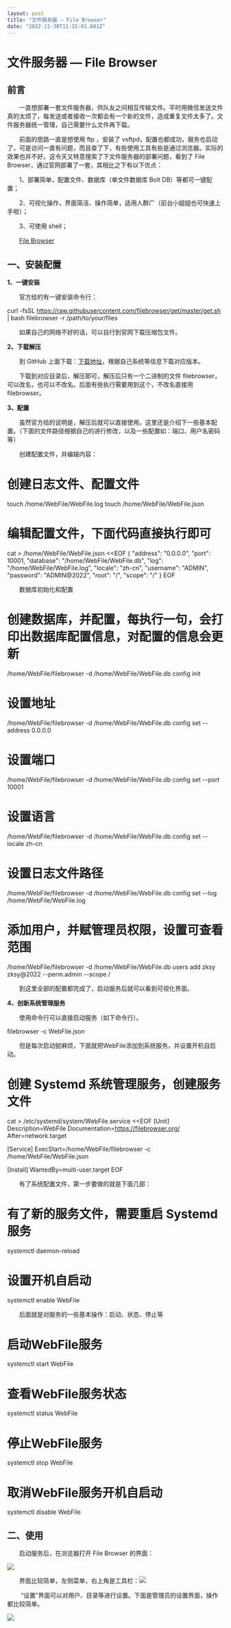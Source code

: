 ```yaml
---
layout: post
title: "文件服务器 — File Browser"
date: "2022-11-30T11:15:01.881Z"
---
```

文件服务器 — File Browser
====================

前言
--

　　一直想部署一套文件服务器，供队友之间相互传输文件。平时用微信发送文件真的太烦了，每发送或者接收一次都会有一个新的文件，造成重复文件太多了。文件服务器统一管理，自己需要什么文件再下载。

　　前面的思路一直是想使用 ftp ，安装了 vsftpd，配置也都成功，服务也启动了，可是访问一直有问题，而且查了下，有些使用工具有些是通过浏览器。实际的效果也并不好。这令天又特意搜索了下文件服务器的部署问题，看到了 File Browser，通过官网部署了一套，其相比之下有以下优点：

　　1、部署简单，配置文件、数据库（单文件数据库 Bolt DB）等都可一键配置；

　　2、可视化操作，界面简洁、操作简单，适用人群广（前台小姐姐也可快速上手啦）；

　　3、可使用 shell；

　　[File Browser](https://filebrowser.org/)

一、安装配置
------

**1、一键安装**

　　官方给的有一键安装命令行：

curl -fsSL https://raw.githubusercontent.com/filebrowser/get/master/get.sh | bash filebrowser -r /path/to/your/files

　　如果自己的网络不好的话，可以自行到官网下载压缩包文件。

**2、下载解压**

　　到 GitHub 上面下载：[下载地址](https://github.com/filebrowser/filebrowser/releases)，根据自己系统等信息下载对应版本。

　　下载到对应目录后，解压即可，解压后只有一个二进制的文件 filebrowser，可以改名，也可以不改名。后面有些执行需要用到这个，不改名直接用 filebrowser。

**3、配置**

　　虽然官方给的说明是，解压后就可以直接使用。这里还是介绍下一些基本配置。（下面的文件路径根据自己的进行修改，以及一些配置如：端口、用户名密码等）

　　创建配置文件，并编辑内容：

# 创建日志文件、配置文件
touch /home/WebFile/WebFile.log
touch /home/WebFile/WebFile.json
# 编辑配置文件，下面代码直接执行即可
cat > /home/WebFile/WebFile.json <<EOF
{
"address": "0.0.0.0",
"port": 10001,
"database": "/home/WebFile/WebFile.db",
"log": "/home/WebFile/WebFile.log",
"locale": "zh-cn",
"username": "ADMIN",
"password": "ADMIN@2022",
"root": "/",
"scope": "/"
}
EOF

　　数据库初始化和配置

# 创建数据库，并配置，每执行一句，会打印出数据库配置信息，对配置的信息会更新
/home/WebFile/filebrowser -d /home/WebFile/WebFile.db config init
# 设置地址
/home/WebFile/filebrowser -d /home/WebFile/WebFile.db config set --address 0.0.0.0
# 设置端口
/home/WebFile/filebrowser -d /home/WebFile/WebFile.db config set --port 10001
# 设置语言
/home/WebFile/filebrowser -d /home/WebFile/WebFile.db config set --locale zh-cn
# 设置日志文件路径
/home/WebFile/filebrowser -d /home/WebFile/WebFile.db config set --log /home/WebFile/WebFile.log
# 添加用户，并赋管理员权限，设置可查看范围
/home/WebFile/filebrowser -d /home/WebFile/WebFile.db users add zksy zksy@2022 --perm.admin --scope /

　　到这里全部的配置都完成了，启动服务后就可以看到可视化界面。

**4、创新系统管理服务**

　　使用命令行可以直接启动服务（如下命令行）。

filebrowser -c WebFile.json

　　但是每次启动挺麻烦，下面就把WebFile添加到系统服务，并设置开机自启动。

# 创建 Systemd 系统管理服务，创建服务文件
cat > /etc/systemd/system/WebFile.service <<EOF
\[Unit\]
Description\=WebFile
Documentation\=https://filebrowser.org/
After\=network.target

\[Service\]
ExecStart\=/home/WebFile/filebrowser -c /home/WebFile/WebFile.json

\[Install\]
WantedBy\=multi-user.target
EOF

　　有了系统配置文件，第一步要做的就是下面几部：

# 有了新的服务文件，需要重启 Systemd 服务
systemctl daemon-reload
# 设置开机自启动
systemctl enable WebFile

　　后面就是对服务的一些基本操作：启动、状态、停止等

# 启动WebFile服务
systemctl start WebFile

# 查看WebFile服务状态
systemctl status WebFile

# 停止WebFile服务
systemctl stop WebFile

# 取消WebFile服务开机自启动
systemctl disable WebFile

二、使用
----

　　启动服务后，在浏览器打开 File Browser 的界面：

![](https://img2023.cnblogs.com/blog/592961/202211/592961-20221130101731653-2118506470.png)

　　界面比较简单，左侧菜单，右上角是工具栏：![](https://img2023.cnblogs.com/blog/592961/202211/592961-20221130101952621-1036226322.png)

　　 “设置”界面可以对用户、目录等进行设置。下面是管理员的设置界面，操作都比较简单。

![](https://img2023.cnblogs.com/blog/592961/202211/592961-20221130102127968-1123446441.png)